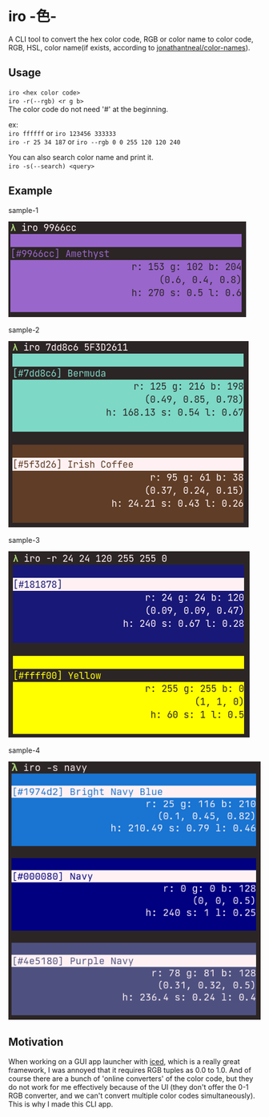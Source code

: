 # iro -色-
   
A CLI tool to convert the hex color code, RGB or color name to color code, RGB, HSL, color name(if exists, according to [jonathantneal/color-names](https://github.com/jonathantneal/color-names)).

## Usage
`iro <hex color code>`  
`iro -r(--rgb) <r g b>`  
The color code do not need '#' at the beginning.

ex:  
`iro ffffff` or `iro 123456 333333`  
`iro -r 25 34 187` or `iro --rgb 0 0 255 120 120 240`

You can also search color name and print it.  
`iro -s(--search) <query>`

## Example

sample-1

![sample-1](screenshots/iro_sample1.png)

sample-2

![sample-2](screenshots/iro_sample2.png)

sample-3

![sample-3](screenshots/iro_sample3.png)

sample-4

![sample-4](screenshots/iro_sample4.png)

## Motivation
When working on a GUI app launcher with [iced](https://iced.rs/), which is a really great framework, I was annoyed that it requires RGB tuples as 0.0 to 1.0. And of course there are a bunch of 'online converters' of the color code, but they do not work for me effectively because of the UI (they don't offer the 0-1 RGB converter, and we can't convert multiple color codes simultaneously). This is why I made this CLI app.

